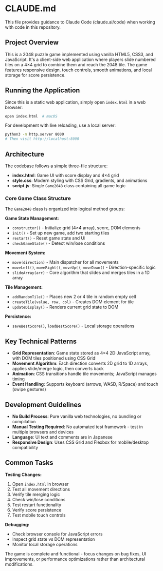 # CLAUDE.md

This file provides guidance to Claude Code (claude.ai/code) when working with code in this repository.

## Project Overview

This is a 2048 puzzle game implemented using vanilla HTML5, CSS3, and JavaScript. It's a client-side web application where players slide numbered tiles on a 4×4 grid to combine them and reach the 2048 tile. The game features responsive design, touch controls, smooth animations, and local storage for score persistence.

## Running the Application

Since this is a static web application, simply open `index.html` in a web browser:

```bash
open index.html  # macOS
```

For development with live reloading, use a local server:
```bash
python3 -m http.server 8000
# Then visit http://localhost:8000
```

## Architecture

The codebase follows a simple three-file structure:
- **index.html**: Game UI with score display and 4×4 grid
- **style.css**: Modern styling with CSS Grid, gradients, and animations  
- **script.js**: Single `Game2048` class containing all game logic

### Core Game Class Structure

The `Game2048` class is organized into logical method groups:

**Game State Management:**
- `constructor()` - Initialize grid (4×4 array), score, DOM elements
- `init()` - Set up new game, add two starting tiles
- `restart()` - Reset game state and UI
- `checkGameState()` - Detect win/lose conditions

**Movement System:**
- `move(direction)` - Main dispatcher for all movements
- `moveLeft()`, `moveRight()`, `moveUp()`, `moveDown()` - Direction-specific logic
- `slideArray(arr)` - Core algorithm that slides and merges tiles in a 1D array

**Tile Management:**
- `addRandomTile()` - Places new 2 or 4 tile in random empty cell
- `createTile(value, row, col)` - Creates DOM element for tile
- `updateDisplay()` - Renders current grid state to DOM

**Persistence:**
- `saveBestScore()`, `loadBestScore()` - Local storage operations

## Key Technical Patterns

- **Grid Representation**: Game state stored as 4×4 2D JavaScript array, with DOM tiles positioned using CSS Grid
- **Movement Algorithm**: Each direction converts 2D grid to 1D arrays, applies slide/merge logic, then converts back
- **Animation**: CSS transitions handle tile movements; JavaScript manages timing
- **Event Handling**: Supports keyboard (arrows, WASD, R/Space) and touch (swipe gestures)

## Development Guidelines

- **No Build Process**: Pure vanilla web technologies, no bundling or compilation
- **Manual Testing Required**: No automated test framework - test in multiple browsers and devices
- **Language**: UI text and comments are in Japanese
- **Responsive Design**: Uses CSS Grid and Flexbox for mobile/desktop compatibility

## Common Tasks

**Testing Changes:**
1. Open `index.html` in browser
2. Test all movement directions
3. Verify tile merging logic
4. Check win/lose conditions  
5. Test restart functionality
6. Verify score persistence
7. Test mobile touch controls

**Debugging:**
- Check browser console for JavaScript errors
- Inspect grid state vs DOM representation
- Monitor local storage operations

The game is complete and functional - focus changes on bug fixes, UI improvements, or performance optimizations rather than architectural modifications.